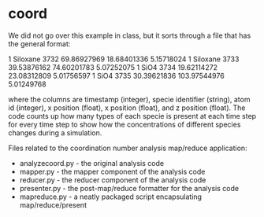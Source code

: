 coord
=========

We did not go over this example in class, but it sorts through a file that has 
the general format:

1 Siloxane      3732     69.86927969     18.68401336      5.15718024
1 Siloxane      3733     39.53876162     74.60201783      5.07252075
1     SiO4      3734     19.62114272     23.08312809      5.01756597
1     SiO4      3735     30.39621836    103.97544976      5.01249768

where the columns are timestamp (integer), specie identifier (string), atom id
(integer), x position (float), x position (float), and z position (float).  The
code counts up how many types of each specie is present at each time step for
every time step to show how the concentrations of different species changes
during a simulation.

Files related to the coordination number analysis map/reduce application:

* analyzecoord.py - the original analysis code
* mapper.py - the mapper component of the analysis code
* reducer.py - the reducer component of the analysis code
* presenter.py - the post-map/reduce formatter for the analysis code
* mapreduce.py - a neatly packaged script encapsulating map/reduce/present
